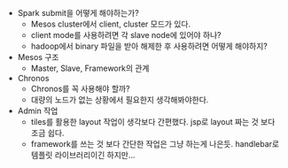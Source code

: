 - Spark submit을 어떻게 해야하는가?
	- Mesos cluster에서 client, cluster 모드가 있다.
	- client mode를 사용하려면 각 slave node에 있어야 하나?
	- hadoop에서 binary 파일을 받아 해제한 후 사용하려면 어떻게 해야하지?
- Mesos 구조
	- Master, Slave, Framework의 관계
- Chronos
	- Chronos를 꼭 사용해야 할까?
	- 대량의 노드가 없는 상황에서 필요한지 생각해봐야한다.
- Admin 작업
	- tiles를 활용한 layout 작업이 생각보다 간편했다. jsp로 layout 짜는 것 보다 조금 쉽다.
	- framework를 쓰는 것 보다 간단한 작업은 그냥 하는게 나은듯. handlebar로 템플릿 라이브러리이긴 하지만...

